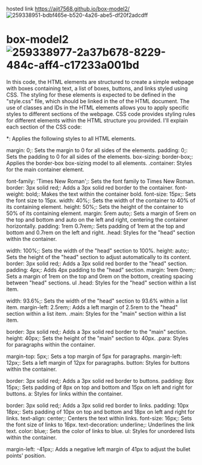 hosted link
https://ajit7568.github.io/box-model2/
![259338951-bdbf465e-b520-4a26-abe5-df20f2adcdff](https://github.com/ajit7568/box-model2/assets/104454960/3ebcce7e-d1d1-46a2-a1b7-c4d49a293679)

# box-model2![259338977-2a37b678-8229-484c-aff4-c17233a001bd](https://github.com/ajit7568/box-model2/assets/104454960/70449825-d3fd-47ae-9656-25f81995d178)
In this code, the HTML elements are structured to create a simple webpage with boxes containing text, a list of boxes, buttons, and links styled using CSS. The styling for these elements is expected to be defined in the "style.css" file, which should be linked in the <head> of the HTML document. The use of classes and IDs in the HTML elements allows you to apply specific styles to different sections of the webpage.
CSS code provides styling rules for different elements within the HTML structure you provided. I'll explain each section of the CSS code:

*: Applies the following styles to all HTML elements.

margin: 0;: Sets the margin to 0 for all sides of the elements.
padding: 0;: Sets the padding to 0 for all sides of the elements.
box-sizing: border-box;: Applies the border-box box-sizing model to all elements.
.container: Styles for the main container element.

font-family: 'Times New Roman';: Sets the font family to Times New Roman.
border: 3px solid red;: Adds a 3px solid red border to the container.
font-weight: bold;: Makes the text within the container bold.
font-size: 15px;: Sets the font size to 15px.
width: 40%;: Sets the width of the container to 40% of its containing element.
height: 50%;: Sets the height of the container to 50% of its containing element.
margin: 5rem auto;: Sets a margin of 5rem on the top and bottom and auto on the left and right, centering the container horizontally.
padding: 1rem 0.7rem;: Sets padding of 1rem at the top and bottom and 0.7rem on the left and right.
.head: Styles for the "head" section within the container.

width: 100%;: Sets the width of the "head" section to 100%.
height: auto;: Sets the height of the "head" section to adjust automatically to its content.
border: 3px solid red;: Adds a 3px solid red border to the "head" section.
padding: 4px;: Adds 4px padding to the "head" section.
margin: 1rem 0rem;: Sets a margin of 1rem on the top and 0rem on the bottom, creating spacing between "head" sections.
ul .head: Styles for the "head" section within a list item.

width: 93.6%;: Sets the width of the "head" section to 93.6% within a list item.
margin-left: 2.5rem;: Adds a left margin of 2.5rem to the "head" section within a list item.
.main: Styles for the "main" section within a list item.

border: 3px solid red;: Adds a 3px solid red border to the "main" section.
height: 40px;: Sets the height of the "main" section to 40px.
.para: Styles for paragraphs within the container.

margin-top: 5px;: Sets a top margin of 5px for paragraphs.
margin-left: 12px;: Sets a left margin of 12px for paragraphs.
button: Styles for buttons within the container.

border: 3px solid red;: Adds a 3px solid red border to buttons.
padding: 8px 15px;: Sets padding of 8px on top and bottom and 15px on left and right for buttons.
a: Styles for links within the container.

border: 3px solid red;: Adds a 3px solid red border to links.
padding: 10px 18px;: Sets padding of 10px on top and bottom and 18px on left and right for links.
text-align: center;: Centers the text within links.
font-size: 16px;: Sets the font size of links to 16px.
text-decoration: underline;: Underlines the link text.
color: blue;: Sets the color of links to blue.
ul: Styles for unordered lists within the container.

margin-left: -41px;: Adds a negative left margin of 41px to adjust the bullet points' position.





